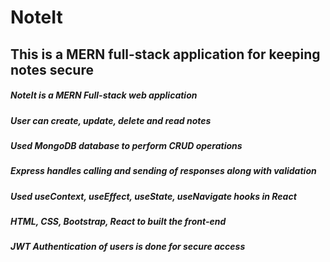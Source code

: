 # NoteIt
## This is a MERN full-stack application for keeping notes secure
##### NoteIt is a MERN Full-stack web application
##### User can create, update, delete and read notes
##### Used MongoDB database to perform CRUD operations
##### Express handles calling and sending of responses along with validation
##### Used useContext, useEffect, useState, useNavigate hooks in React
##### HTML, CSS, Bootstrap, React to built the front-end
##### JWT Authentication of users is done for secure access
